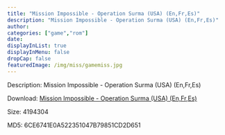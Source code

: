 ```yaml
---
title: "Mission Impossible - Operation Surma (USA) (En,Fr,Es)"
description: "Mission Impossible - Operation Surma (USA) (En,Fr,Es)"
author: 
categories: ["game","rom"]
date: 
displayInList: true
displayInMenu: false
dropCap: false
featuredImage: /img/miss/gamemiss.jpg
---
```


Description: Mission Impossible - Operation Surma (USA) (En,Fr,Es)

Download: <a style="text-decoration:underline;" href="https://mega.nz/#!jXZkRQYQ!J_EburwG4ps769BSFPTCR6zm-R-YXEFDOoXFo_qH8rQ" target = "_blank" rel = "nofollow" > Mission Impossible - Operation Surma (USA) (En,Fr,Es)</a>

Size: 4194304

MD5: 6CE6741E0A522351047B79851CD2D651

